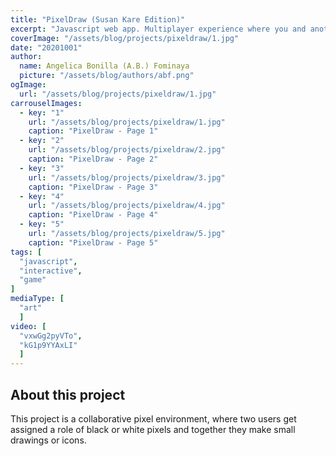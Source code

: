 ```yaml
---
title: "PixelDraw (Susan Kare Edition)"
excerpt: "Javascript web app. Multiplayer experience where you and another player collaborate to make a drawing. "
coverImage: "/assets/blog/projects/pixeldraw/1.jpg"
date: "20201001"
author:
  name: Angelica Bonilla (A.B.) Fominaya
  picture: "/assets/blog/authors/abf.png"
ogImage:
  url: "/assets/blog/projects/pixeldraw/1.jpg"
carrouselImages:
  - key: "1"
    url: "/assets/blog/projects/pixeldraw/1.jpg"
    caption: "PixelDraw - Page 1"
  - key: "2"
    url: "/assets/blog/projects/pixeldraw/2.jpg"
    caption: "PixelDraw - Page 2"
  - key: "3"
    url: "/assets/blog/projects/pixeldraw/3.jpg"
    caption: "PixelDraw - Page 3"
  - key: "4"
    url: "/assets/blog/projects/pixeldraw/4.jpg"
    caption: "PixelDraw - Page 4"
  - key: "5"
    url: "/assets/blog/projects/pixeldraw/5.jpg"
    caption: "PixelDraw - Page 5"
tags: [
  "javascript",
  "interactive",
  "game"
]
mediaType: [
  "art"
  ]
video: [
  "vxwGg2pyVTo",
  "kG1p9YYAxLI"
  ]
---
```

## About this project
This project is a collaborative pixel environment, 
where two users get assigned a role of black or white 
pixels and together they make small drawings or icons.
